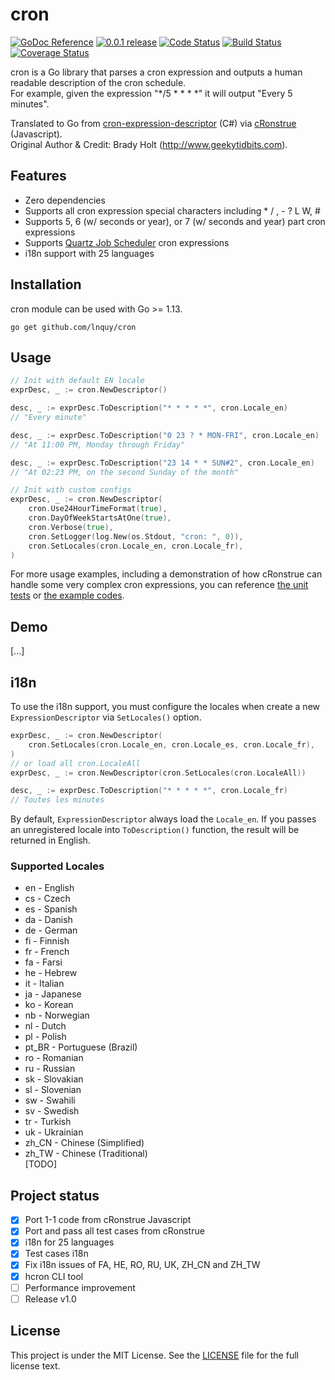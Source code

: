 # cron
<p align="left">
  <a href="https://godoc.org/github.com/lnquy/cron" title="GoDoc Reference" rel="nofollow"><img src="https://img.shields.io/badge/go-documentation-blue.svg?style=flat" alt="GoDoc Reference"></a>
  <a href="https://github.com/github.com/lnquy/cron/releases/tag/v0.0.1" title="0.0.1 Release" rel="nofollow"><img src="https://img.shields.io/badge/version-0.0.1-blue.svg?style=flat" alt="0.0.1 release"></a>
  <a href="https://goreportcard.com/report/github.com/lnquy/cron"><img src="https://goreportcard.com/badge/github.com/lnquy/cron" alt="Code Status" /></a>
  <a href="https://travis-ci.org/lnquy/cron"><img src="https://travis-ci.org/lnquy/cron.svg?branch=master" alt="Build Status" /></a>
  <a href='https://coveralls.io/github/lnquy/cron?branch=master'><img src='https://coveralls.io/repos/github/lnquy/cron/badge.svg?branch=master' alt='Coverage Status' /></a>
  <br />
</p>

cron is a Go library that parses a cron expression and outputs a human readable description of the cron schedule.  
For example, given the expression "*/5 * * * *" it will output "Every 5 minutes".  

Translated to Go from [cron-expression-descriptor](https://github.com/bradymholt/cron-expression-descriptor) (C#) via [cRonstrue](https://github.com/bradymholt/cRonstrue) (Javascript).  
Original Author & Credit: Brady Holt (http://www.geekytidbits.com).

## Features
- Zero dependencies
- Supports all cron expression special characters including * / , - ? L W, #
- Supports 5, 6 (w/ seconds or year), or 7 (w/ seconds and year) part cron expressions
- Supports [Quartz Job Scheduler](http://www.quartz-scheduler.org/) cron expressions
- i18n support with 25 languages

## Installation
cron module can be used with Go >= 1.13.
```
go get github.com/lnquy/cron
```

## Usage

```go
// Init with default EN locale
exprDesc, _ := cron.NewDescriptor()

desc, _ := exprDesc.ToDescription("* * * * *", cron.Locale_en)
// "Every minute" 

desc, _ := exprDesc.ToDescription("0 23 ? * MON-FRI", cron.Locale_en)
// "At 11:00 PM, Monday through Friday" 

desc, _ := exprDesc.ToDescription("23 14 * * SUN#2", cron.Locale_en)
// "At 02:23 PM, on the second Sunday of the month"

// Init with custom configs
exprDesc, _ := cron.NewDescriptor(
    cron.Use24HourTimeFormat(true),
    cron.DayOfWeekStartsAtOne(true),
    cron.Verbose(true),
    cron.SetLogger(log.New(os.Stdout, "cron: ", 0)),
    cron.SetLocales(cron.Locale_en, cron.Locale_fr),
)
```

For more usage examples, including a demonstration of how cRonstrue can handle some very complex cron expressions, you can reference [the unit tests](https://github.com/lnquy/cron/blob/develop/locale_en_test.go) or [the example codes](https://github.com/lnquy/cron/tree/develop/examples).

## Demo

[...]

## i18n

To use the i18n support, you must configure the locales when create a new `ExpressionDescriptor` via `SetLocales()` option.
```go
exprDesc, _ := cron.NewDescriptor(
    cron.SetLocales(cron.Locale_en, cron.Locale_es, cron.Locale_fr),
)
// or load all cron.LocaleAll
exprDesc, _ := cron.NewDescriptor(cron.SetLocales(cron.LocaleAll))

desc, _ := exprDesc.ToDescription("* * * * *", cron.Locale_fr)
// Toutes les minutes
```

By default, `ExpressionDescriptor` always load the `Locale_en`. If you passes an unregistered locale into `ToDescription()` function, the result will be returned in English.


### Supported Locales

- en - English
- cs - Czech
- es - Spanish
- da - Danish
- de - German
- fi - Finnish
- fr - French
- fa - Farsi
- he - Hebrew
- it - Italian
- ja - Japanese
- ko - Korean
- nb - Norwegian
- nl - Dutch
- pl - Polish
- pt_BR - Portuguese (Brazil)
- ro - Romanian
- ru - Russian
- sk - Slovakian
- sl - Slovenian
- sw - Swahili
- sv - Swedish
- tr - Turkish
- uk - Ukrainian
- zh_CN - Chinese (Simplified)
- zh_TW - Chinese (Traditional)  
[TODO]


## Project status
- [x] Port 1-1 code from cRonstrue Javascript
- [X] Port and pass all test cases from cRonstrue
- [X] i18n for 25 languages
- [X] Test cases i18n
- [x] Fix i18n issues of FA, HE, RO, RU, UK, ZH_CN and ZH_TW
- [x] hcron CLI tool
- [ ] Performance improvement
- [ ] Release v1.0

## License

This project is under the MIT License. See the [LICENSE](https://github.com/lnquy/cron/blob/master/LICENSE) file for the full license text.
